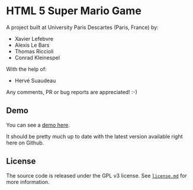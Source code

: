 # HTML 5 Super Mario Game

A project built at University Paris Descartes (Paris, France) by:
* Xavier Lefebvre
* Alexis Le Bars
* Thomas Riccioli
* Conrad Kleinespel

With the help of:
* Hervé Suaudeau

Any comments, PR or bug reports are appreciated! :-)

## Demo

You can see a [demo here](http://www.ens.math-info.univ-paris5.fr/~id01245/super-mario/jeu/).

It should be pretty much up to date with the latest version available right here on Github.

## License

The source code is released under the GPL v3 license. See [`license.md`](LICENSE.md) for more information.